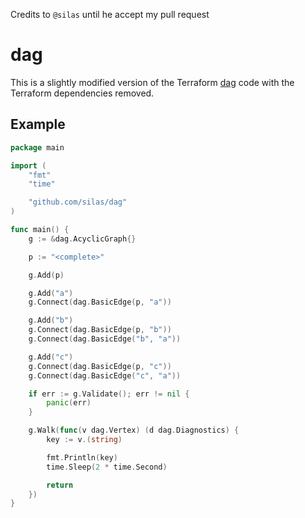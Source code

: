
Credits to `@silas` until he accept my pull request

# dag

This is a slightly modified version of the Terraform [dag][dag] code with the Terraform dependencies removed.

## Example

``` go
package main

import (
	"fmt"
	"time"

	"github.com/silas/dag"
)

func main() {
	g := &dag.AcyclicGraph{}

	p := "<complete>"

	g.Add(p)

	g.Add("a")
	g.Connect(dag.BasicEdge(p, "a"))

	g.Add("b")
	g.Connect(dag.BasicEdge(p, "b"))
	g.Connect(dag.BasicEdge("b", "a"))

	g.Add("c")
	g.Connect(dag.BasicEdge(p, "c"))
	g.Connect(dag.BasicEdge("c", "a"))

	if err := g.Validate(); err != nil {
		panic(err)
	}

	g.Walk(func(v dag.Vertex) (d dag.Diagnostics) {
		key := v.(string)

		fmt.Println(key)
		time.Sleep(2 * time.Second)

		return
	})
}
```

[dag]: https://github.com/hashicorp/terraform/tree/main/internal/dag
